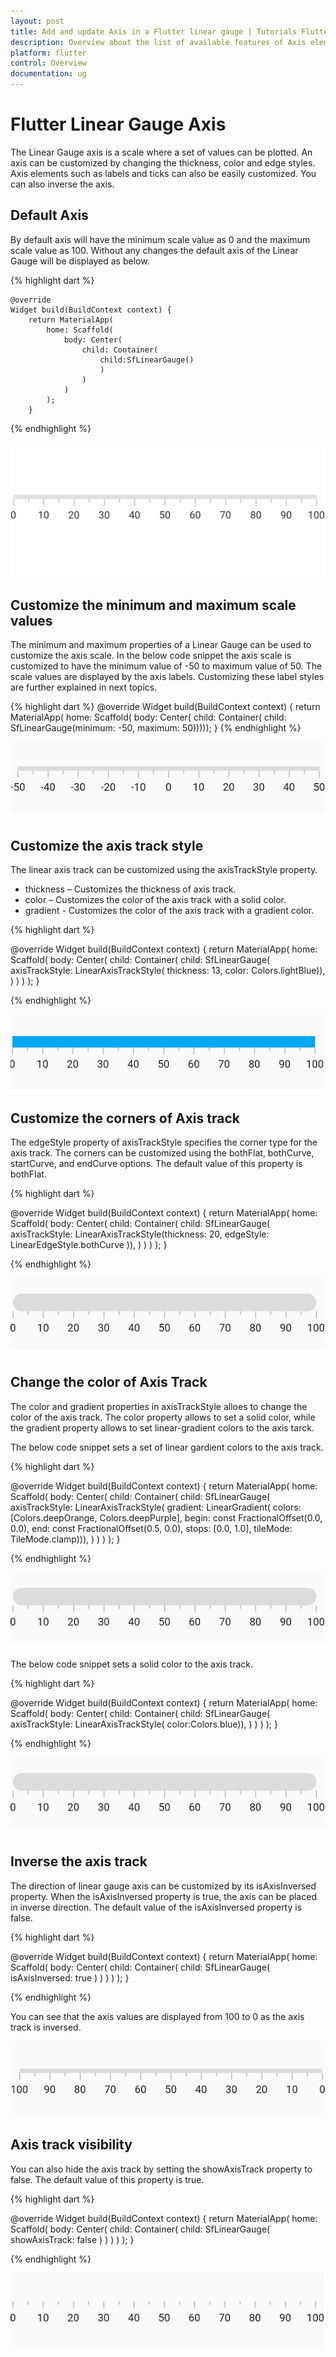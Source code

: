 ```yaml
---
layout: post
title: Add and update Axis in a Flutter linear gauge | Tutorials Flutter Linear Gauge widget| Syncfusion
description: Overview about the list of available features of Axis element on Linear Gauge  Flutter widget.
platform: flutter
control: Overview
documentation: ug
---
```


# Flutter Linear Gauge Axis

The Linear Gauge axis is a scale where a set of values can be plotted. An axis can be customized by changing the thickness, color and edge styles. Axis elements such as labels and ticks can also be easily customized. You can also inverse the axis.

## Default Axis

By default axis will have the minimum scale value as 0 and the maximum scale value as 100. Without any changes the default axis of the Linear Gauge will be displayed as below. 

{% highlight dart %} 

    @override
    Widget build(BuildContext context) {
        return MaterialApp(
            home: Scaffold(
                body: Center(
                    child: Container(
                        child:SfLinearGauge()
                        )
                    )
                )      
            );
        }

{% endhighlight %}

![Initialize linear gauge for axis](images/getting-started/default_linear_gauge.png)

## Customize the minimum and maximum scale values

The minimum and maximum properties of a Linear Gauge can be used to customize the axis scale. In the below code snippet the axis scale is customized to have the minimum value of -50 to maximum value of 50. The scale values are displayed by the axis labels. Customizing these label styles are further explained in next topics.  

{% highlight dart %} 
@override
Widget build(BuildContext context) {
  return MaterialApp(
      home: Scaffold(
          body: Center(
              child: Container(
                  child: SfLinearGauge(minimum: -50, maximum: 50)))));
}
{% endhighlight %}

![Update linear gauge for axis scale](images/axis/minmax_axis_linear_gauge.png)

## Customize the axis track style

The linear axis track can be customized using the axisTrackStyle property. 

* thickness – Customizes the thickness of axis track.
* color – Customizes the color of the axis track with a solid color.
* gradient - Customizes the color of the axis track with a gradient color.

{% highlight dart %} 

@override
Widget build(BuildContext context) {
  return MaterialApp(
      home: Scaffold(
          body: Center(
              child: Container(
                  child: SfLinearGauge(
                    axisTrackStyle: LinearAxisTrackStyle(
                        thickness: 13,
                        color: Colors.lightBlue)),
              )
          )
      )
  );
}

{% endhighlight %}

![Update linear gauge for axis scale](images/axis/axis_track_customization.png)

## Customize the corners of Axis track

The edgeStyle property of axisTrackStyle specifies the corner type for the axis track. The corners can be customized using the bothFlat, bothCurve, startCurve, and endCurve options. The default value of this property is bothFlat.

{% highlight dart %} 

@override
Widget build(BuildContext context) {
  return MaterialApp(
      home: Scaffold(
          body: Center(
              child: Container(
                  child: SfLinearGauge(
                      axisTrackStyle: LinearAxisTrackStyle(thickness: 20,
                        edgeStyle: LinearEdgeStyle.bothCurve
                        )),
              )
          )
      )
  );
}

{% endhighlight %}

![Update linear gauge for axis scale](images/axis/axis_corner_style.png)

## Change the color of Axis Track

The color and gradient properties in axisTrackStyle alloes to change the color of the axis track. The color property allows to set a solid color, while the gradient property allows to set linear-gradient colors to the axis tarck.

The below code snippet sets a set of linear gardient colors to the axis track.

{% highlight dart %} 

@override
Widget build(BuildContext context) {
  return MaterialApp(
      home: Scaffold(
          body: Center(
              child: Container(
                child: SfLinearGauge(
                    axisTrackStyle: LinearAxisTrackStyle(
                        gradient: LinearGradient(
                            colors: [Colors.deepOrange, Colors.deepPurple],
                            begin: const FractionalOffset(0.0, 0.0),
                            end: const FractionalOffset(0.5, 0.0),
                            stops: [0.0, 1.0],
                            tileMode: TileMode.clamp))),
              )
          )
      )
  );
}

{% endhighlight %}

![Update linear gauge for axis color](images/axis/axis_corner_style.png)

The below code snippet sets a solid color to the axis track.

{% highlight dart %} 

@override
Widget build(BuildContext context) {
  return MaterialApp(
      home: Scaffold(
          body: Center(
              child: Container(
                child: SfLinearGauge(
                    axisTrackStyle: LinearAxisTrackStyle(
                        color:Colors.blue)),
              )
          )
      )
  );
}

{% endhighlight %}

![Update linear gauge for axis color](images/axis/axis_corner_style.png)

## Inverse the axis track

The direction of linear gauge axis can be customized by its isAxisInversed property.
When the isAxisInversed property is true, the axis can be placed in inverse direction. The default value of the isAxisInversed property is false.

{% highlight dart %} 

@override
Widget build(BuildContext context) {
  return MaterialApp(
    home: Scaffold(
      body: Center(
          child: Container(
              child: SfLinearGauge(
               isAxisInversed: true )
          )
      )
    )
  );
}

{% endhighlight %}

You can see that the axis values are displayed from 100 to 0 as the axis track is inversed.

![inverse linear gauge for axis](images/axis/axis_inversed.png)

## Axis track visibility

You can also hide the axis track by setting the showAxisTrack property to false. The default value of this property is true.

{% highlight dart %} 

@override
Widget build(BuildContext context) {
  return MaterialApp(
      home: Scaffold(
          body: Center(
              child: Container(
                  child: SfLinearGauge(
                 showAxisTrack: false
                  )
              )
          )
      )
  );
}

{% endhighlight %}

![hide linear gauge axis tack](images/axis/hide_axis_track.png)